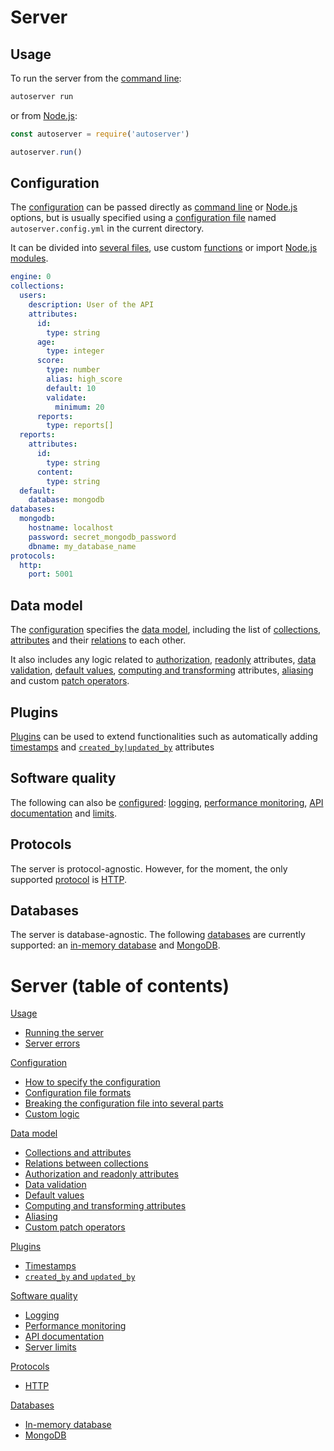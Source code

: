 # Server

## Usage

To run the server from the [command line](usage/README.md#usage):

```bash
autoserver run
```

or from [Node.js](usage/README.md#node.js):

<!-- eslint-disable strict, no-undef, unicorn/filename-case,
node/no-extraneous-require, import/no-extraneous-dependencies,
import/no-unresolved, node/no-missing-require -->

```javascript
const autoserver = require('autoserver')

autoserver.run()
```

## Configuration

The [configuration](configuration/README.md) can be passed directly as
[command line](usage/README.md#usage) or
[Node.js](usage/README.md#node.js) options, but is usually specified using a
[configuration file](configuration/configuration.md#configuration-file) named
`autoserver.config.yml` in the current directory.

It can be divided into [several files](configuration/references.md),
use custom [functions](configuration/functions.md) or import
[Node.js modules](configuration/references.md#node.js-modules).

```yml
engine: 0
collections:
  users:
    description: User of the API
    attributes:
      id:
        type: string
      age:
        type: integer
      score:
        type: number
        alias: high_score
        default: 10
        validate:
          minimum: 20
      reports:
        type: reports[]
  reports:
    attributes:
      id:
        type: string
      content:
        type: string
  default:
    database: mongodb
databases:
  mongodb:
    hostname: localhost
    password: secret_mongodb_password
    dbname: my_database_name
protocols:
  http:
    port: 5001
```

## Data model

The [configuration](configuration/README.md) specifies the
[data model](data_model/README.md), including the list of
[collections](data_model/collections.md),
[attributes](data_model/collections.md#attributes) and their
[relations](data_model/relations.md) to each other.

It also includes any logic related to
[authorization](data_model/authorization.md),
[readonly](data_model/authorization.md#readonly-attributes) attributes,
[data validation](data_model/validation.md),
[default values](data_model/default.md),
[computing and transforming](data_model/transformation.md) attributes,
[aliasing](data_model/compatibility.md) and custom
[patch operators](data_model/patch.md).

## Plugins

[Plugins](plugins/README.md) can be used to extend functionalities such as
automatically adding [timestamps](plugins/timestamp.md) and
[`created_by|updated_by`](plugins/author.md) attributes

## Software quality

The following can also be [configured](quality/README.md):
[logging](quality/logging.md),
[performance monitoring](quality/logging.md#performance-monitoring),
[API documentation](quality/documentation.md) and
[limits](quality/limits.md).

## Protocols

The server is protocol-agnostic. However, for the moment, the only supported
[protocol](protocols/README.md) is [HTTP](protocols/http.md).

## Databases

The server is database-agnostic. The following [databases](databases/README.md)
are currently supported: an [in-memory database](databases/memorydb.md) and
[MongoDB](databases/mongodb.md).

# Server (table of contents)

[Usage](usage/README.md)

- [Running the server](usage/run.md)
- [Server errors](usage/error.md#exceptions)

[Configuration](configuration/README.md)

- [How to specify the configuration](configuration/configuration.md)
- [Configuration file formats](configuration/formats.md)
- [Breaking the configuration file into several parts](configuration/references.md)
- [Custom logic](configuration/functions.md)

[Data model](data_model/README.md)

- [Collections and attributes](data_model/collections.md)
- [Relations between collections](data_model/relations.md)
- [Authorization and readonly attributes](data_model/authorization.md)
- [Data validation](data_model/validation.md)
- [Default values](data_model/default.md)
- [Computing and transforming attributes](data_model/transformation.md)
- [Aliasing](data_model/compatibility.md)
- [Custom patch operators](data_model/patch.md)

[Plugins](plugins/README.md)

- [Timestamps](plugins/timestamp.md)
- [`created_by` and `updated_by`](plugins/author.md)

[Software quality](quality/README.md)

- [Logging](quality/logging.md)
- [Performance monitoring](quality/logging.md#performance-monitoring)
- [API documentation](quality/documentation.md)
- [Server limits](quality/limits.md)

[Protocols](protocols/README.md)

- [HTTP](protocols/http.md)

[Databases](databases/README.md)

- [In-memory database](databases/memorydb.md)
- [MongoDB](databases/mongodb.md)
